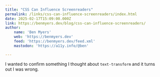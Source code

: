 ```yaml
---
title: "CSS Can Influence Screenreaders"
permalink: /links/css-can-influence-screenreaders/index.html
date: 2025-02-17T15:09:00.000Z
link: https://benmyers.dev/blog/css-can-influence-screenreaders/
author:
    name: 'Ben Myers'
    web: 'https://benmyers.dev'
    feed: 'https://benmyers.dev/feed.xml'
    mastodon: 'https://a11y.info/@ben'

---
```


I wanted to confirm something I thought about `text-transform` and it turns out I was wrong.